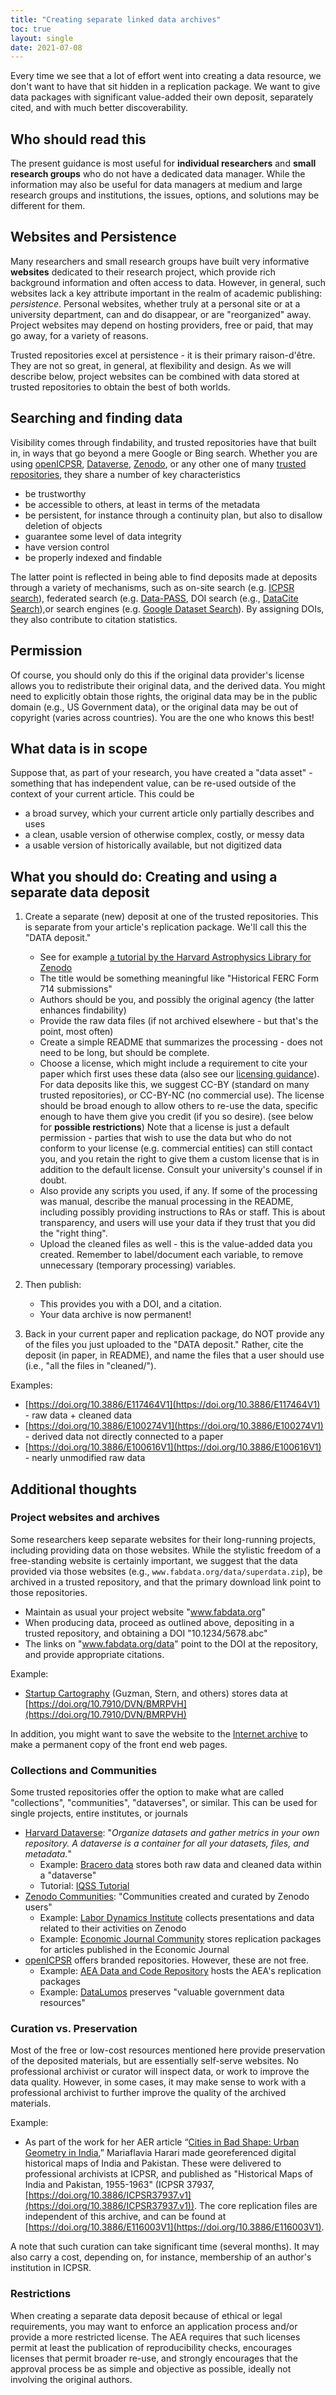 ```yaml
---
title: "Creating separate linked data archives"
toc: true
layout: single
date: 2021-07-08
---
```



Every time we see that a lot of effort went into creating a data resource, we don't want to have that sit hidden in a replication package. We want to give data packages with significant value-added their own deposit, separately cited, and with much better discoverability.

## Who should read this

The present guidance is most useful for **individual researchers** and **small research groups** who do not have a dedicated data manager. While the information may also be useful for data managers at medium and large research groups and institutions, the issues, options, and solutions may be different for them.

## Websites and Persistence

Many researchers and small research groups have built very informative **websites** dedicated to their research project, which provide rich background information and often access to data. However, in general, such websites lack a key attribute important in the realm of academic publishing: *persistence*. Personal websites, whether truly at a personal site or at a university department, can and do disappear, or are "reorganized" away. Project websites may depend on hosting providers, free or paid, that may go away, for a variety of reasons.

Trusted repositories excel at persistence - it is their primary raison-d'être. They are not so great, in general, at flexibility and design. As we will describe below, project websites can be combined with data stored at trusted repositories to obtain the best of both worlds. 

## Searching and finding data

Visibility comes through findability, and trusted repositories have that built in, in ways that go beyond a mere Google or Bing search. Whether you are using [openICPSR](https://www.openicpsr.org/openicpsr/), [Dataverse](https://dataverse.harvard.edu/), [Zenodo](https://zenodo.org/), or any other one of many [trusted repositories](https://social-science-data-editors.github.io/guidance/Requested_information_hosting.html#trusted-repositories), they share a number of key characteristics

- be trustworthy
- be accessible to others, at least in terms of the metadata 
- be persistent, for instance through a continuity plan, but also to disallow deletion of objects
- guarantee some level of data integrity
- have version control
- be properly indexed and findable

The latter point is reflected in being able to find deposits made at deposits through a variety of mechanisms, such as on-site search (e.g. [ICPSR search](https://www.icpsr.umich.edu/web/pages/)), federated search (e.g. [Data-PASS](http://www.data-pass.org/call.html), DOI search (e.g., [DataCite Search](https://search.datacite.org/)),or search engines (e.g. [Google Dataset Search](https://datasetsearch.research.google.com/)). By assigning DOIs, they also contribute to citation statistics. 

## Permission

Of course, you should only do this if the original data provider's license allows you to redistribute their original data, and the derived data. You might need to explicitly obtain those rights, the original data may be in the public domain (e.g., US Government data), or the original data may be out of copyright (varies across countries). You are the one who knows this best!

## What data is in scope

Suppose that, as part of your research, you have created a "data asset" - something that has independent value, can be re-used outside of the context of your current article. This could be

- a broad survey, which your current article only partially describes and uses
- a clean, usable version of otherwise complex, costly, or messy data
- a usable version of historically available, but not digitized data

## What you should do: Creating and using a separate data deposit

1. Create a separate (new) deposit at one of the trusted repositories. This is separate from your article's replication package. We'll call this the "DATA deposit."
    - See for example [a tutorial by the Harvard Astrophysics Library for Zenodo](https://library.cfa.harvard.edu/data-archiving-and-sharing)
    - The title would be something meaningful like "Historical FERC Form 714 submissions"
    - Authors should be you, and possibly the original agency (the latter enhances findability)
    - Provide the raw data files (if not archived elsewhere - but that's the point, most often)
    - Create a simple README that summarizes the processing - does not need to be long, but should be complete.
    - Choose a license, which might include a requirement to cite your paper which first uses these data (also see our [licensing guidance](Licensing_guidance)). For data deposits like this, we suggest CC-BY (standard on many trusted repositories), or CC-BY-NC (no commercial use). The license should be broad enough to allow others to re-use the data, specific enough to have them give you credit (if you so desire). (see below for **possible restrictions**) Note that a license is just a default permission - parties that wish to use the data but who do not conform to your license (e.g. commercial entities) can still contact you, and you retain the right to give them a custom license that is in addition to the default license. Consult your university's counsel if in doubt. 
    - Also provide any scripts you used, if any. If some of the processing was manual, describe the manual processing in the README, including possibly providing instructions to RAs or staff. This is about transparency, and users will use your data if they trust that you did the "right thing". 
    - Upload the cleaned files as well - this is the value-added data you created. Remember to label/document each variable, to remove unnecessary (temporary processing) variables. 
2. Then publish:
    - This provides you with a DOI, and a citation.
    - Your data archive is now permanent!

3. Back in your current paper and replication package, do NOT provide any of the files you just uploaded to the "DATA deposit."  Rather, cite the deposit (in paper, in README), and name the files that a user should use (i.e., "all the files in "cleaned/").

Examples:

- [https://doi.org/10.3886/E117464V1](https://doi.org/10.3886/E117464V1) - raw data + cleaned data
- [https://doi.org/10.3886/E100274V1](https://doi.org/10.3886/E100274V1) - derived data not directly connected to a paper
- [https://doi.org/10.3886/E100616V1](https://doi.org/10.3886/E100616V1) - nearly unmodified raw data

## Additional thoughts

### Project websites and archives 

Some researchers keep separate websites for their long-running projects, including providing data on those websites. While the stylistic freedom of a free-standing website is certainly important, we suggest that the data provided via those websites (e.g., `www.fabdata.org/data/superdata.zip`), be archived in a trusted repository, and that the primary download link point to those repositories.

- Maintain as usual your project website "www.fabdata.org"
- When producing data, proceed as outlined above, depositing in a trusted repository, and obtaining a DOI "10.1234/5678.abc"
- The links on "www.fabdata.org/data" point to the DOI at the repository, and provide appropriate citations.

Example:

- [Startup Cartography](https://www.startupcartography.com/) (Guzman, Stern, and others) stores data at [https://doi.org/10.7910/DVN/BMRPVH](https://doi.org/10.7910/DVN/BMRPVH)

In addition, you might want to save the website to the [Internet archive](archive.org) to make a permanent copy of the front end web pages.

### Collections and Communities

Some trusted repositories offer the option to make what are called "collections", "communities", "dataverses", or similar. This can be used for single projects, entire institutes, or journals

- [Harvard Dataverse](https://dataverse.harvard.edu): "*Organize datasets and gather metrics in your own repository. A dataverse is a container for all your datasets, files, and metadata.*"
  - Example: [Bracero data](https://dataverse.harvard.edu/dataverse/bracero) stores both raw data and cleaned data within a "dataverse"
  - Tutorial: [IQSS Tutorial](https://youtu.be/5l4VZ-T2WYE?t=3780)
- [Zenodo Communities](https://zenodo.org/communities): "Communities created and curated by Zenodo users"
  - Example: [Labor Dynamics Institute](https://zenodo.org/communities/labordynamicsinstitute/) collects presentations and data related to their activities on Zenodo
  - Example: [Economic Journal Community](https://zenodo.org/communities/ej-replication-repository) stores replication packages for articles published in the Economic Journal
- [openICPSR](https://www.openicpsr.org/openicpsr/repository/) offers branded repositories. However, these are not free.
  - Example: [AEA Data and Code Repository](https://www.openicpsr.org/openicpsr/aea) hosts the AEA's replication packages
  - Example: [DataLumos](https://www.datalumos.org/datalumos/) preserves "valuable government data resources"

### Curation vs. Preservation

Most of the free or low-cost resources mentioned here provide preservation of the deposited materials, but are essentially self-serve websites. No professional archivist or curator will inspect data, or work to improve the data quality. However, in some cases, it may make sense to work with a professional archivist to further improve the quality of the archived materials. 

Example:

- As part of the work for her AER article “[Cities in Bad Shape: Urban Geometry in India](https://doi.org/10.1257/aer.20171673),” Mariaflavia Harari made georeferenced digital historical maps of India and Pakistan. These were delivered to professional archivists at ICPSR, and published as "Historical Maps of India and Pakistan, 1955-1963" (ICPSR 37937, [https://doi.org/10.3886/ICPSR37937.v1](https://doi.org/10.3886/ICPSR37937.v1)). The core replication files are independent of this archive, and can be found at [https://doi.org/10.3886/E116003V1](https://doi.org/10.3886/E116003V1).

A note that such curation can take significant time (several months). It may also carry a cost, depending on, for instance, membership of an author's institution in ICPSR.

### Restrictions

When creating a separate data deposit because of ethical or legal requirements, you may want to enforce an application process and/or provide a more restricted license. The AEA requires that such licenses permit at least the publication of reproducibility checks, encourages licenses that permit broader re-use, and strongly encourages that the approval process be as simple and objective as possible, ideally not involving the original authors.
